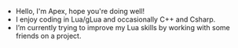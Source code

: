 - Hello, I'm Apex, hope you're doing well!
- I enjoy coding in Lua/gLua and occasionally C++ and Csharp.
- I’m currently trying to improve my Lua skills by working with some friends on a project.

<!---
The-Apex-Typhon/The-Apex-Typhon is a ✨ special ✨ repository because its `README.md` (this file) appears on your GitHub profile.
You can click the Preview link to take a look at your changes.
--->

